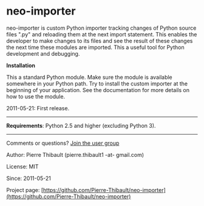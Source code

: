 # neo-importer #

neo-importer is custom Python importer tracking changes of Python source files ".py" and reloading them at the next import statement. This enables the developer to make changes to its files and see the result of these changes the next time these modules are imported. This a useful tool for Python development and debugging.

**Installation**

This a standard Python module. Make sure the module is available somewhere in your Python path. Try to install the custom importer at the beginning of your application. See the documentation for more details on how to use the module.

2011-05-21: First release.


---


**Requirements**: Python 2.5 and higher (excluding Python 3).


---


Comments or questions? [Join the user group](http://groups.google.com/group/neo-users)

Author: Pierre Thibault (pierre.thibault1 -at- gmail.com)

License: MIT

Since: 2011-05-21

Project page: [https://github.com/Pierre-Thibault/neo-importer](https://github.com/Pierre-Thibault/neo-importer)

